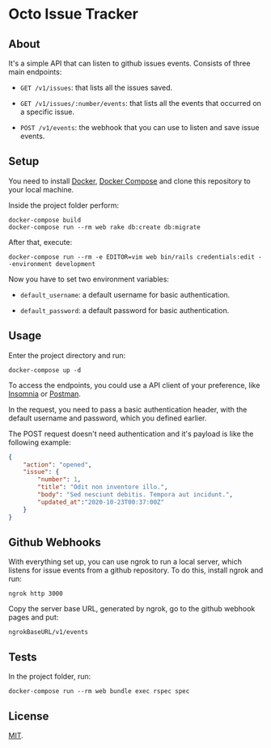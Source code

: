 # Octo Issue Tracker

## About

It's a simple API that can listen to github issues events. Consists of three main endpoints:

- `GET /v1/issues`: that lists all the issues saved.

- `GET /v1/issues/:number/events`: that lists all the events that occurred on a specific issue.

- `POST /v1/events`: the webhook that you can use to listen and save issue events.

## Setup
You need to install [Docker](https://www.docker.com/), [Docker Compose](https://docs.docker.com/compose/install/) and clone this repository to your local machine.

Inside the project folder perform:

```shell
docker-compose build
docker-compose run --rm web rake db:create db:migrate
```

After that, execute:

```shell
docker-compose run --rm -e EDITOR=vim web bin/rails credentials:edit --environment development
```

Now you have to set two environment variables:

- `default_username`: a default username for basic authentication.

- `default_password`: a default password for basic authentication.

## Usage

Enter the project directory and run:

```shell
docker-compose up -d
```

To access the endpoints, you could use a API client of your preference, like [Insomnia](https://insomnia.rest/) or [Postman](https://www.postman.com/).

In the request, you need to pass a basic authentication header, with the default username and password, which you defined earlier.

The POST request doesn't need authentication and it's payload is like the following example:

```json
{
	"action": "opened",
	"issue": {
		"number": 1,
		"title": "Odit non inventore illo.",
		"body": "Sed nesciunt debitis. Tempora aut incidunt.",
		"updated_at":"2020-10-23T00:37:00Z"
	}
}
```

## Github Webhooks

With everything set up, you can use ngrok to run a local server, which listens for issue events from a github repository. To do this, install ngrok and run:

```
ngrok http 3000
```

Copy the server base URL, generated by ngrok, go to the github webhook pages and put:

```
ngrokBaseURL/v1/events
```

## Tests
In the project folder, run:

```shell
docker-compose run --rm web bundle exec rspec spec
```

## License

[MIT](./LICENSE).
